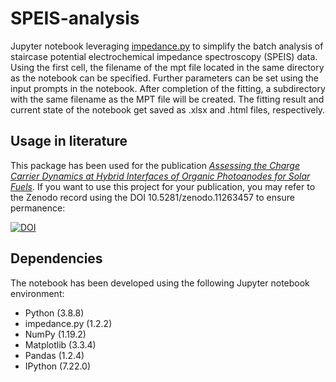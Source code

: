 # SPEIS-analysis
Jupyter notebook leveraging [impedance.py](https://github.com/ECSHackWeek/impedance.py) to simplify the batch analysis of staircase potential electrochemical impedance spectroscopy (SPEIS) data. Using the first cell, the filename of the mpt file located in the same directory as the notebook can be specified. Further parameters can be set using the input prompts in the notebook. After completion of the fitting, a subdirectory with the same filename as the MPT file will be created. The fitting result and current state of the notebook get saved as .xlsx and .html files, respectively.

## Usage in literature
This package has been used for the publication [*Assessing the Charge Carrier Dynamics at Hybrid Interfaces of Organic Photoanodes for Solar Fuels*](https://pubs.acs.org/doi/10.1021/acs.jpclett.4c01170).
If you want to use this project for your publication, you may refer to the Zenodo record using the DOI 10.5281/zenodo.11263457 to ensure permanence:

[![DOI](https://zenodo.org/badge/DOI/10.5281/zenodo.11263458.svg)](https://doi.org/10.5281/zenodo.11263458)

## Dependencies
The notebook has been developed using the following Jupyter notebook environment:
* Python (3.8.8)
* impedance.py (1.2.2)
* NumPy (1.19.2)
* Matplotlib (3.3.4)
* Pandas (1.2.4)
* IPython (7.22.0)
